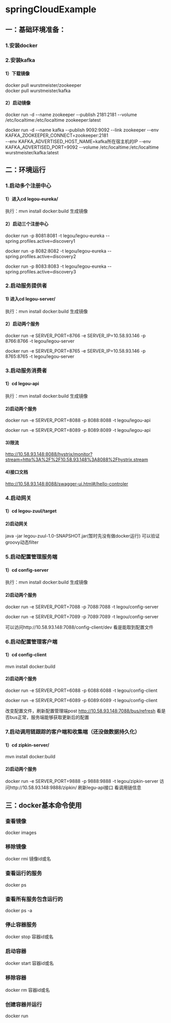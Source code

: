 # springCloudExample

## **一：基础环境准备：**

### 1.安装docker
### 2.安装kafka
#### 1）下载镜像
  docker pull wurstmeister/zookeeper    
  docker pull wurstmeister/kafka    
#### 2）启动镜像
docker run -d --name zookeeper --publish 2181:2181 --volume /etc/localtime:/etc/localtime zookeeper:latest  

docker run -d --name kafka --publish 9092:9092 --link zookeeper --env KAFKA_ZOOKEEPER_CONNECT=zookeeper:2181   
--env KAFKA_ADVERTISED_HOST_NAME=kafka所在宿主机的IP --env KAFKA_ADVERTISED_PORT=9092 --volume /etc/localtime:/etc/localtime   
wurstmeister/kafka:latest
## **二：环境运行**
### 1.启动多个注册中心
#### 1）进入cd legou-eureka/
执行：mvn install docker:build 生成镜像
#### 2）启动三个注册中心
  docker run -p 8081:8081 -t legou/legou-eureka --spring.profiles.active=discovery1
  
  docker run -p 8082:8082 -t legou/legou-eureka --spring.profiles.active=discovery2
  
  docker run -p 8083:8083 -t legou/legou-eureka --spring.profiles.active=discovery3
### 2.启动服务提供者
#### 1) 进入cd legou-server/
执行：mvn install docker:build 生成镜像
#### 2）启动两个服务
docker run -e SERVER_PORT=8766 -e SERVER_IP=10.58.93.146 -p 8766:8766 -t legou/legou-server

docker run -e SERVER_PORT=8765 -e SERVER_IP=10.58.93.146 -p 8765:8765 -t legou/legou-server
### 3.启动服务消费者
#### 1）cd legou-api 
执行：mvn install docker:build 生成镜像
#### 2)启动两个服务
docker run -e SERVER_PORT=8088 -p 8088:8088 -t legou/legou-api

docker run -e SERVER_PORT=8089 -p 8089:8089 -t legou/legou-api
#### 3)限流
http://10.58.93.148:8088/hystrix/monitor?stream=http%3A%2F%2F10.58.93.148%3A8088%2Fhystrix.stream
#### 4)接口文档
http://10.58.93.148:8088/swagger-ui.html#/hello-controler
### 4.启动网关
#### 1）cd legou-zuul/target
#### 2)启动网关
java -jar legou-zuul-1.0-SNAPSHOT.jar(暂时先没有做docker运行)
可以验证groovy动态filter
### 5.启动配置管理服务端
#### 1）cd config-server
执行：mvn install docker:build 生成镜像
#### 2)启动两个服务
docker run -e SERVER_PORT=7088 -p 7088:7088 -t legou/config-server

docker run -e SERVER_PORT=7089 -p 7089:7089 -t legou/config-server

可以访问http://10.58.93.148:7088/config-client/dev 看是能取到配置文件

### 6.启动配置管理客户端
#### 1）cd config-client
mvn install docker:build
#### 2)启动两个服务
docker run -e SERVER_PORT=6088 -p 6088:6088 -t legou/config-client

docker run -e SERVER_PORT=6089 -p 6089:6089 -t legou/config-client

改变配置文件，刷新配置管理端post http://10.58.93.148:7088/bus/refresh 看是否bus正常，服务端能够获取更新后的配置

### 7.启动调用链跟踪的客户端和收集端（还没做数据持久化）
#### 1）cd zipkin-server/
mvn install docker:build
#### 2)启动两个服务
docker run -e SERVER_PORT=9888 -p 9888:9888 -t legou/zipkin-server
访问http://10.58.93.148:9888/zipkin/  刷新legu-api接口 看调用链信息

## **三：docker基本命令使用**
### 查看镜像
docker images
### 移除镜像
docker rmi 镜像id或名
### 查看运行的服务
docker ps
### 查看所有服务包含运行的
docker ps -a
### 停止容器服务
docker stop 容器id或名
### 启动容器
docker start 容器id或名
### 移除容器
docker rm 容器id或名
### 创建容器并运行
docker run

